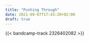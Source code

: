 ```yaml
---
title: "Pushing Through"
date: 2021-09-07T17:43:20+02:00
draft: true
---
```


{{< bandcamp-track 2326402082 >}}
